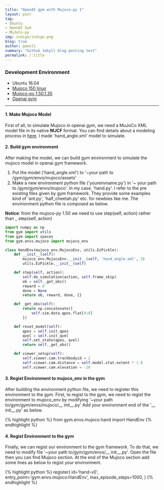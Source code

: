 ```yaml
---
title: "OpenAI gym with Mujoco-py 1"
layout: post
tag:
- Ubuntu
- OpenAI Gym
- MuJoCo-py
img: indigo/indigo.png
blog: true
author: gemst1
summary: "Github Jekyll blog posting test"
permalink: /:title
---
```


### Development Environment
- Ubuntu 16.04
- [Mujoco 150 linux](https://mujoco.org)
- [Mujoco-py 1.50.1.35](https://github.com/openai/mujoco-py)
- [Openai gym](https://github.com/openai/gym)

---

#### 1. Make Mujoco Model
First of all, to simulate Mujoco in openai gym, we need a MuJoCo XML model file in its native **MJCF** format. You can find details about a modeling process in [here](http://www.mujoco.org/book/modeling.html).
I made 'hand_angle.xml' model to simulate.

#### 2. Build gym environment
After making the model, we can build gym environment to simulate the mujoco model in openai gym framework.
1. Put the model ('hand_angle.xml') to '~your path to /gym/gym/envs/mujoco/assets'
2. Make a new environment python file ('yourenvname.py') in '~ your path to /gym/gym/envs/mujoco'. In my case, 'hand.py'.
I refer to the pre existing files given by gym framework. They provide some examples kind of 'ant.py', 'half_cheetah.py' etc. for newbies like me.
The envirionment python file is composed as below.

**Notice**: from the mujoco-py 1.50 we need to use step(self, action) rather than _ step(self, action)

```python
import numpy as np
from gym import utils
from gym import spaces
from gym.envs.mujoco import mujoco_env

class HandEnv(mujoco_env.MujocoEnv, utils.EzPickle):
    def __init__(self):
        mujoco_env.MujocoEnv.__init__(self, 'hand_angle.xml', 5)
        utils.EzPickle.__init__(self)

    def step(self, action):
        self.do_simulation(action, self.frame_skip)
        ob = self._get_obs()
        reward = 0
        done = None
        return ob, reward, done, {}

    def _get_obs(self):
        return np.concatenate([
            self.sim.data.qpos.flat[4:8]
        ])

    def reset_model(self):
        qpos = self.init_qpos
        qvel = self.init_qvel
        self.set_state(qpos, qvel)
        return self._get_obs()

    def viewer_setup(self):
        self.viewer.cam.trackbodyid = 2
        self.viewer.cam.distance = self.model.stat.extent * 1.8
        self.viewer.cam.elevation = -20
```

#### 3. Regist Environment to mujoco_env in the gym
After building the environment python file, we need to register this environment to the gym. First, to regist to the gym, we need to regist the environment to mujoco_env by modifying '~your path to/gym/gym/envs/mujoco/__ init__.py'
Add your environment end of the '__ init__.py' as below.

{% highlight python %}
from gym.envs.mujoco.hand import HandEnv
{% endhighlight %}

#### 4. Regist Environment to the gym
Finally, we can regist our environment to the gym framework. To do that, we need to modify file '~your path to/gym/gym/envs/__ init__.py'. Open the file then you can find Mujoco section. At the end of the Mujoco section add some lines as below to regist your environment.

{% highlight python %}
register(
    id='hand-v0',
    entry_point='gym.envs.mujoco:HandEnv',
    max_episode_steps=1000,
)
{% endhighlight %}

